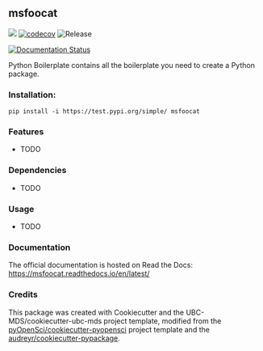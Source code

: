 ## msfoocat 

![](https://github.com/merveshin/msfoocat/workflows/build/badge.svg) [![codecov](https://codecov.io/gh/merveshin/msfoocat/branch/master/graph/badge.svg)](https://codecov.io/gh/merveshin/msfoocat) ![Release](https://github.com/merveshin/msfoocat/workflows/Release/badge.svg)

[![Documentation Status](https://readthedocs.org/projects/msfoocat/badge/?version=latest)](https://msfoocat.readthedocs.io/en/latest/?badge=latest)

Python Boilerplate contains all the boilerplate you need to create a Python package.

### Installation:

```
pip install -i https://test.pypi.org/simple/ msfoocat
```

### Features
- TODO

### Dependencies

- TODO

### Usage

- TODO

### Documentation
The official documentation is hosted on Read the Docs: <https://msfoocat.readthedocs.io/en/latest/>

### Credits
This package was created with Cookiecutter and the UBC-MDS/cookiecutter-ubc-mds project template, modified from the [pyOpenSci/cookiecutter-pyopensci](https://github.com/pyOpenSci/cookiecutter-pyopensci) project template and the [audreyr/cookiecutter-pypackage](https://github.com/audreyr/cookiecutter-pypackage).
